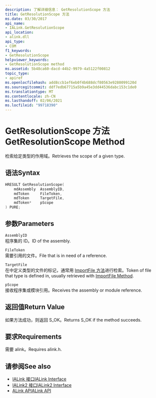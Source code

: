```yaml
---
description: 了解详细信息： GetResolutionScope 方法
title: GetResolutionScope 方法
ms.date: 03/30/2017
api_name:
- IALink.GetResolutionScope
api_location:
- alink.dll
api_type:
- COM
f1_keywords:
- GetResolutionScope
helpviewer_keywords:
- GetResolutionScope method
ms.assetid: 5b48ca60-dacd-44b2-9979-4a5122f00812
topic_type:
- apiref
ms.openlocfilehash: add8ccb1ef6eb0f4b688dcf80563e9280099120d
ms.sourcegitcommit: ddf7edb67715a5b9a45e3dd44536dabc153c1de0
ms.translationtype: MT
ms.contentlocale: zh-CN
ms.lasthandoff: 02/06/2021
ms.locfileid: "99718390"
---
```

# <a name="getresolutionscope-method"></a><span data-ttu-id="3271f-103">GetResolutionScope 方法</span><span class="sxs-lookup"><span data-stu-id="3271f-103">GetResolutionScope Method</span></span>

<span data-ttu-id="3271f-104">检索给定类型的作用域。</span><span class="sxs-lookup"><span data-stu-id="3271f-104">Retrieves the scope of a given type.</span></span>  
  
## <a name="syntax"></a><span data-ttu-id="3271f-105">语法</span><span class="sxs-lookup"><span data-stu-id="3271f-105">Syntax</span></span>  
  
```cpp  
HRESULT GetResolutionScope(  
    mdAssembly  AssemblyID,  
    mdToken     FileToken,  
    mdToken     TargetFile,  
    mdToken*    pScope  
) PURE;  
```  
  
## <a name="parameters"></a><span data-ttu-id="3271f-106">参数</span><span class="sxs-lookup"><span data-stu-id="3271f-106">Parameters</span></span>  

 `AssemblyID`  
 <span data-ttu-id="3271f-107">程序集的 ID。</span><span class="sxs-lookup"><span data-stu-id="3271f-107">ID of the assembly.</span></span>  
  
 `FileToken`  
 <span data-ttu-id="3271f-108">需要引用的文件。</span><span class="sxs-lookup"><span data-stu-id="3271f-108">File that is in need of a reference.</span></span>  
  
 `TargetFile`  
 <span data-ttu-id="3271f-109">在中定义类型的文件的标记，通常用 [ImportFile 方法](importfile-method.md)进行检索。</span><span class="sxs-lookup"><span data-stu-id="3271f-109">Token of file that type is defined in, usually retrieved with [ImportFile Method](importfile-method.md).</span></span>  
  
 `pScope`  
 <span data-ttu-id="3271f-110">接收程序集或模块引用。</span><span class="sxs-lookup"><span data-stu-id="3271f-110">Receives the assembly or module reference.</span></span>  
  
## <a name="return-value"></a><span data-ttu-id="3271f-111">返回值</span><span class="sxs-lookup"><span data-stu-id="3271f-111">Return Value</span></span>  

 <span data-ttu-id="3271f-112">如果方法成功，则返回 S_OK。</span><span class="sxs-lookup"><span data-stu-id="3271f-112">Returns S_OK if the method succeeds.</span></span>  
  
## <a name="requirements"></a><span data-ttu-id="3271f-113">要求</span><span class="sxs-lookup"><span data-stu-id="3271f-113">Requirements</span></span>  

 <span data-ttu-id="3271f-114">需要 alink。</span><span class="sxs-lookup"><span data-stu-id="3271f-114">Requires alink.h.</span></span>  
  
## <a name="see-also"></a><span data-ttu-id="3271f-115">请参阅</span><span class="sxs-lookup"><span data-stu-id="3271f-115">See also</span></span>

- [<span data-ttu-id="3271f-116">IALink 接口</span><span class="sxs-lookup"><span data-stu-id="3271f-116">IALink Interface</span></span>](ialink-interface.md)
- [<span data-ttu-id="3271f-117">IALink2 接口</span><span class="sxs-lookup"><span data-stu-id="3271f-117">IALink2 Interface</span></span>](ialink2-interface.md)
- [<span data-ttu-id="3271f-118">ALink API</span><span class="sxs-lookup"><span data-stu-id="3271f-118">ALink API</span></span>](index.md)
